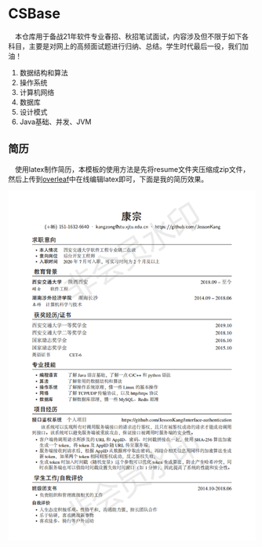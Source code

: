 # CSBase

&emsp;本仓库用于备战21年软件专业春招、秋招笔试面试，内容涉及但不限于如下各科目，主要是对网上的高频面试题进行归纳、总结。学生时代最后一役，我们加油！

1. 数据结构和算法
2. 操作系统
3. 计算机网络
4. 数据库
5. 设计模式
6. Java基础、并发、JVM



## 简历

&emsp;使用latex制作简历，本模板的使用方法是先将resume文件夹压缩成zip文件，然后上传到[overleaf](https://www.overleaf.com/)中在线编辑latex即可，下面是我的简历效果。

![](resume/resume_kz.png)